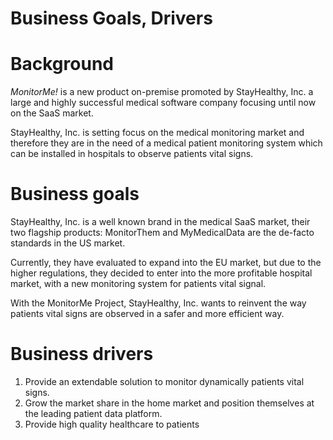 # Business Goals, Drivers

# Background

*MonitorMe!* is a new product on-premise promoted by StayHealthy, Inc. a large and highly successful medical software company focusing until now on the SaaS market.

StayHealthy, Inc. is setting focus on the medical monitoring market and therefore they are in the need of a medical patient monitoring system which can be installed in hospitals to observe patients vital signs. 

# Business goals

StayHealthy, Inc. is a well known brand in the medical SaaS market, their two flagship products: MonitorThem and MyMedicalData are the de-facto standards in the US market.

Currently, they have evaluated to expand into the EU market, but due to the higher regulations, they decided to enter into the more profitable hospital market, with a new monitoring system for patients vital signal. 

With the MonitorMe Project, StayHealthy, Inc. wants to reinvent the way patients vital signs are observed in a safer and more efficient way. 

# Business drivers

1. Provide an extendable solution to monitor dynamically patients vital signs.
2. Grow the market share in the home market and position themselves at the leading patient data platform.
3. Provide high quality healthcare to patients
